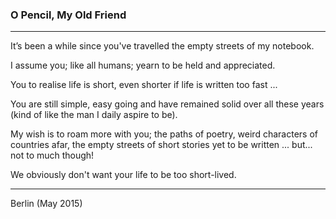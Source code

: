 ### O Pencil, My Old Friend

---

It’s been a while since you've travelled the empty streets of my notebook.

I assume you; like all humans; yearn to be held and appreciated.

You to realise life is short, even shorter if life is written too fast ...

You are still simple, easy going and have remained solid over all these years (kind of like the man I daily aspire to be).

My wish is to roam more with you; the paths of poetry, weird characters of countries afar, the empty streets of short stories yet to be written ... but... not to much though! 

We obviously don't want your life to be too short-lived.

---

Berlin (May 2015)
